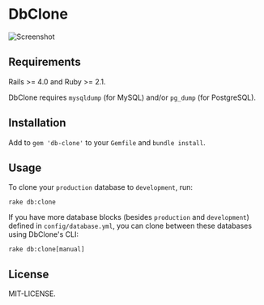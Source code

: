 DbClone
==============

![Screenshot](https://cdn.rawgit.com/seanhuber/db-clone/master/screenshot.png)

Requirements
-----------------

Rails >= 4.0 and Ruby >= 2.1.  

DbClone requires `mysqldump` (for MySQL) and/or `pg_dump` (for PostgreSQL).


Installation
-----------------

Add to `gem 'db-clone'` to your `Gemfile` and `bundle install`.



Usage
-----------------

To clone your `production` database to `development`, run:

    rake db:clone

If you have more database blocks (besides `production` and `development`) defined in `config/database.yml`, you can clone between these databases using DbClone's CLI:

    rake db:clone[manual]


License
-----------------

MIT-LICENSE.
